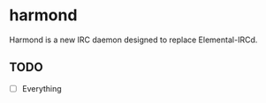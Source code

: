 harmond
=======

Harmond is a new IRC daemon designed to replace Elemental-IRCd.

TODO
----

- [ ] Everything
